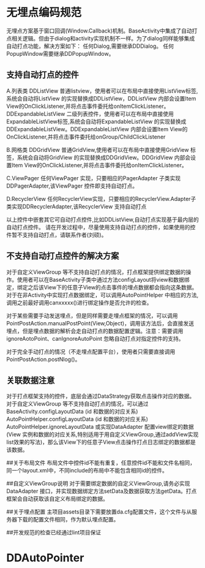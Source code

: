 # 无埋点编码规范
无埋点方案基于窗口回调(Window.Callback)机制。BaseActivity中集成了自动打点相关逻辑。但由于dialog和activity实现机制不一样。为了dialog同样能够集成自动打点功能，解决方案如下：
任何Dialog,需要继承DDDialog。
任何PopupWindow需要继承DDPopupWindow。

## 支持自动打点的控件
A.列表类
DDListView 普通listview，使用者可以在布局中直接使用ListView标签,系统会自动将ListView 的实现替换成DDListView，DDListView 内部会设置Item View的OnClickListener,并将点击事件委托给onItemClickListener。
DDExpandableListView 二级列表控件，使用者可以在布局中直接使用ExpandableListView标签,系统会自动将ExpandableListView 的实现替换成DDExpandableListView。DDExpandableListView 内部会设置Item View的OnClickListener,并将点击事件委托给onGroup/ChildClickListener

B.网格类
DDGridView 普通GridView,使用者可以在布局中直接使用GridView 标签，系统会自动将GridView 的实现替换成DDGridView。DDGridView 内部会设置Item View的OnClickListener,并将点击事件委托给onItemClickListener。

C.ViewPager
任何ViewPager 实现，只要相应的PagerAdapter 子类实现DDPagerAdapter,该ViewPager 控件即支持自动打点。

D.RecyclerView
任何RecyclerView实现，只要相应的RecyclerView.Adapter子类实现DDRecyclerAdapter,该RecyclerView 支持自动打点

以上控件中嵌套其它可自动打点控件,比如DDListView,自动打点实现基于最内层的自动打点控件。
请在开发过程中，尽量使用支持自动打点的控件，如果使用的控件暂不支持自动打点，请联系作者(刘硕)。

## 不支持自动打点控件的解决方案
对于自定义ViewGroup 等不支持自动打点的情况，打点框架提供绑定数据的操作。使用者可以在BaseActivity子类中通过方法configLayout将view和数据绑定，绑定之后该View下的任意子View的点击事件的埋点数据都会指向这条数据。对于在非Activity中实现打点数据绑定，可以调用AutoPointHelper 中相应的方法,调用之前最好调用canxxxxx()进行绑定操作是否允许的检查。

对于某些需要手动发送埋点，但是同样需要走埋点框架的情况，可以调用PointPostAction.manualPostPoint(View,Object)，调用该方法后，会直接发送埋点，但是埋点数据的解析会走自动打点的数据配置逻辑。注意：需要调用ignoreAotoPoint、canIgnoreAutoPoint 忽略自动打点对指定控件的支持。

对于完全手动打点的情况（不走埋点配置平台），使用者只需要直接调用 PointPostAction.postNlog()。

## 关联数据注意
对于打点框架支持的控件，底层会通过DataStrategy获取点击操作对应的数据。对于自定义ViewGroup 等不支持自动打点的情况，可以通过
BaseActivity.configLayoutData (id 和数据的对应关系)
AutoPointHelper.configLayoutData (id 和数据的对应关系)
AutoPointHelper.ignoreLayoutData
或实现DataAdapter 配置view绑定的数据 (View 实例和数据的对应关系,特别适用于用自定义ViewGroup,通过addView实现list效果的写法)，那么该View下的任意子View点击操作打点日志绑定的数据都是该数据。

##关于布局文件
布局文件中控件id不能有重复，任意控件id不能和文件名相同，同一个layout.xml中，不同include的布局中不能包含相同id的控件。

##自定义ViewGroup说明
对于需要绑定数据的自定义ViewGroup,请务必实现DataAdapter 接口，并实现数据绑定方法setData及数据获取方法getData。打点框架会自动获取该自定义布局绑定的数据。

##关于埋点配置
主项目assets目录下需要放置da.cfg配置文件，这个文件与从服务器下载的配置文件相同，作为默认埋点配置。

##开发规范的检查已经通过lint项目保证

    
    
# DDAutoPointer
